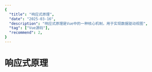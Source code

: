 ```yaml
---
{
  "title": "响应式原理",
  "date": "2025-03-16",
  "description": "响应式原理是Vue中的一种核心机制，用于实现数据驱动视图",
  "tag": ["Vue源码"],
  "recommend": 2,
}
---
```


# 响应式原理


